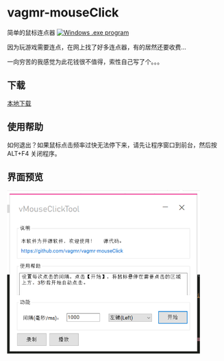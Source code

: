 # vagmr-mouseClick

简单的鼠标连点器
[![Windows .exe program](https://img.shields.io/badge/windows-.exe-0078D4?logo=windows)](https://ru.wikipedia.org/wiki/.EXE)

因为玩游戏需要连点，在网上找了好多连点器，有的居然还要收费...

一向穷苦的我感觉为此花钱很不值得，索性自己写了个。。。

## 下载

[本地下载](https://github.com/vagmr/vagmr-mouseClick/releases)

## 使用帮助

如何退出？如果鼠标点击频率过快无法停下来，请先让程序窗口到前台，然后按 ALT+F4 关闭程序。

## 界面预览
<img src="https://github.com/vagmr/vagmr-mouseClick/blob/main/demo.png" width="450"/>
